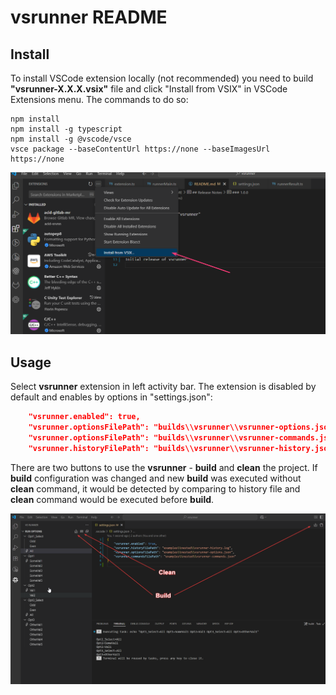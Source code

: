 # vsrunner README

## Install

To install VSCode extension locally (not recommended) you need to build **"vsrunner-X.X.X.vsix"** file and click "Install from VSIX" in VSCode Extensions menu. The commands to do so:

```shell
npm install
npm install -g typescript
npm install -g @vscode/vsce
vsce package --baseContentUrl https://none --baseImagesUrl https://none
```

![alt text](install.png)

## Usage

Select **vsrunner** extension in left activity bar. The extension is disabled by default and enables by options in "settings.json":

```json
    "vsrunner.enabled": true,
    "vsrunner.optionsFilePath": "builds\\vsrunner\\vsrunner-options.json",
    "vsrunner.optionsFilePath": "builds\\vsrunner\\vsrunner-commands.json",
    "vsrunner.historyFilePath": "builds\\vsrunner\\vsrunner-history.json",
```

There are two buttons to use the **vsrunner** - **build** and **clean** the project. If **build** configuration was changed and new **build** was executed without **clean** command, it would be detected by comparing to history file and **clean** command would be executed before **build**.

![alt text](using.png)
